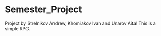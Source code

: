 # Semester_Project
Project by Strelnikov Andrew, Khomiakov Ivan and Unarov Aital
This is a simple RPG.
